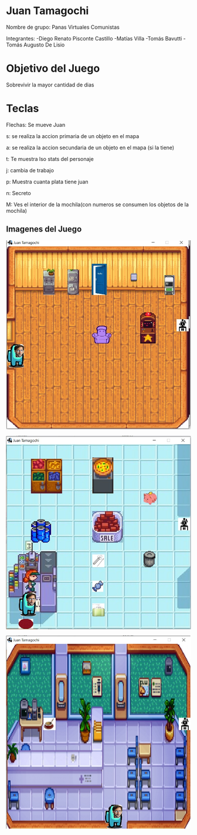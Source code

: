 # Juan Tamagochi

Nombre de grupo: 
					Panas Virtuales Comunistas

Integrantes: 
	-Diego Renato Pisconte Castillo
	-Matías Villa
	-Tomás Bavutti
	-Tomás Augusto De Lisio

# Objetivo del Juego

Sobrevivir la mayor cantidad de dias

# Teclas

Flechas: Se mueve Juan

s: se realiza la accion primaria de un objeto en el mapa

a: se realiza la accion secundaria de un objeto en el mapa (si la tiene)

t: Te muestra lso stats del personaje

j: cambia de trabajo

p: Muestra cuanta plata tiene juan

n: Secreto

M: Ves el interior de la mochila(con numeros se consumen los objetos de la mochila)


## Imagenes del Juego


   ![Abrir vista](imagenes/salir.jpg)
   
   ![Elegir sgit](imagenes/super.jpg)

   ![Agregar todos los cambios](imagenes/oficina.jpg)
   

